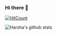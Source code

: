### Hi there 👋 
[![HitCount](http://hits.dwyl.com/harshaky/harshaky.svg)](http://hits.dwyl.com/harshaky/harshaky)



![Harsha's github stats](https://github-readme-stats.vercel.app/api?username=harshaky&show_icons=true&theme=tokyonight&count_private=true)
<!--
**HarshaKy/HarshaKy** is a ✨ _special_ ✨ repository because its `README.md` (this file) appears on your GitHub profile.

Here are some ideas to get you started:

- 🔭 I’m currently working on ...
- 🌱 I’m currently learning ...
- 👯 I’m looking to collaborate on ...
- 🤔 I’m looking for help with ...
- 💬 Ask me about ...
- 📫 How to reach me: ...
- 😄 Pronouns: ...
- ⚡ Fun fact: ...
-->
